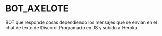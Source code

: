 # BOT_AXELOTE

BOT que responde cosas dependiendo los mensajes que se envian en el chat de texto de Discord.
Programado en JS y subido a Heroku.
